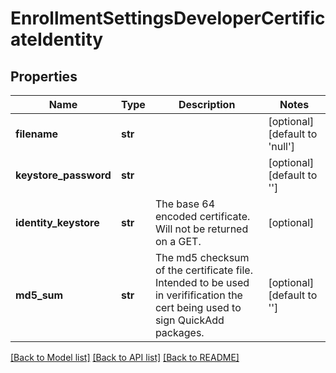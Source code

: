 # EnrollmentSettingsDeveloperCertificateIdentity

## Properties
Name | Type | Description | Notes
------------ | ------------- | ------------- | -------------
**filename** | **str** |  | [optional] [default to 'null']
**keystore_password** | **str** |  | [optional] [default to '']
**identity_keystore** | **str** | The base 64 encoded certificate. Will not be returned on a GET. | [optional] 
**md5_sum** | **str** | The md5 checksum of the certificate file. Intended to be used in verifification the cert being used to sign QuickAdd packages. | [optional] [default to '']

[[Back to Model list]](../README.md#documentation-for-models) [[Back to API list]](../README.md#documentation-for-api-endpoints) [[Back to README]](../README.md)



